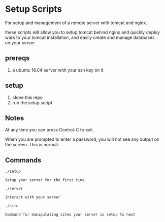 # Setup Scripts

For setup and management of a remote server with tomcat and nginx.

these scripts will allow you to setup tomcat behind nginx and quickly deploy
wars to your tomcat installation, and easily create and manage databases on your
server.

## prereqs

1. a ubuntu 16.04 server with your ssh key on it

## setup

1. clone this repo
1. run the setup script

## Notes

At any time you can press Control-C to exit.

When you are prompted to enter a password, you will not see any output on the
screen. This is normal.

## Commands

`./setup`

    Setup your server for the first time

`./server`

    Interact with your server

`./site`

    Command for manipulating sites your server is setup to host

